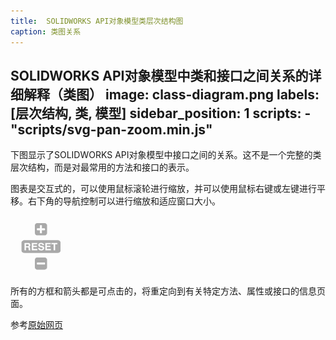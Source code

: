 ```yaml
---
title:  SOLIDWORKS API对象模型类层次结构图
caption: 类图关系
---
```

 SOLIDWORKS API对象模型中类和接口之间关系的详细解释（类图）
image: class-diagram.png
labels: [层次结构, 类, 模型]
sidebar_position: 1
scripts:
    - "scripts/svg-pan-zoom.min.js"
---
下图显示了SOLIDWORKS API对象模型中接口之间的关系。这不是一个完整的类层次结构，而是对最常用的方法和接口的表示。

图表是交互式的，可以使用鼠标滚轮进行缩放，并可以使用鼠标右键或左键进行平移。右下角的导航控制可以进行缩放和适应窗口大小。

![控制框](control-box.png)

所有的方框和箭头都是可点击的，将重定向到有关特定方法、属性或接口的信息页面。

参考[原始网页](https://www.codestack.net/solidworks-api/getting-started/api-object-model/class-diagram/)